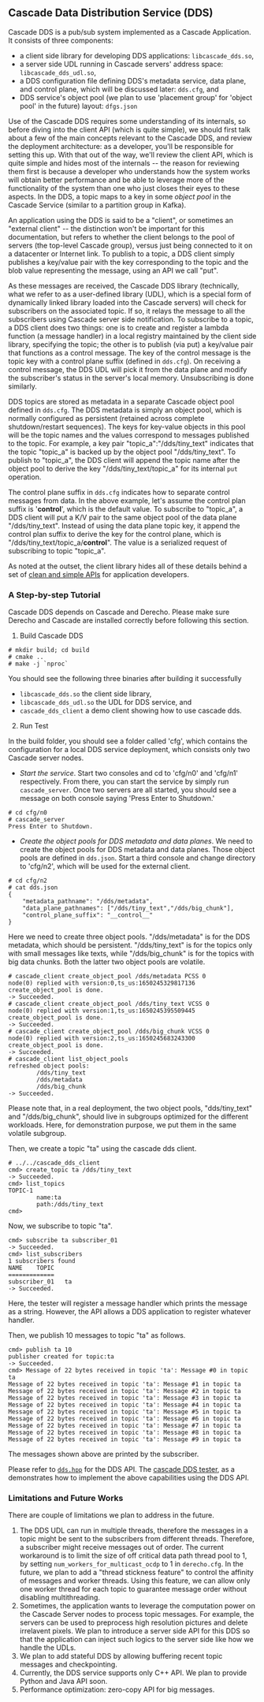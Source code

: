 ## Cascade Data Distribution Service (DDS)
Cascade DDS is a pub/sub system implemented as a Cascade Application. It consists of three components:
- a client side library for developing DDS applications: `libcascade_dds.so`,
- a server side UDL running in Cascade servers' address space: `libcascade_dds_udl.so`,
- a DDS configuration file defining DDS's metadata service, data plane, and control plane, which will be discussed later: `dds.cfg`, and
- DDS service's object pool (we plan to use 'placement group' for 'object pool' in the future) layout: `dfgs.json`

Use of the Cascade DDS requires some understanding of its internals, so before diving into the client API (which is quite simple), we should first talk about a few of the main concepts relevant to the Cascade DDS, and review the deployment architecture: as a developer, you'll be responsible for setting this up.  With that out of the way, we'll review the client API, which is quite simple and hides most of the internals -- the reason for reviewing them first is because a developer who understands how the system works will obtain better performance and be able to leverage more of the functionality of the system than one who just closes their eyes to these aspects. In the DDS, a topic maps to a key in some _object pool_ in the Cascade Service (similar to a partition group in Kafka). 

An application using the DDS is said to be a "client", or sometimes an "external client" -- the distinction won't be important for this documentation, but refers to whether the client belongs to the pool of servers (the top-level Cascade group), versus just being connected to it on a datacenter or Internet link. To publish to a topic, a DDS client simply publishes a key/value pair with the key corresponding to the topic and the blob value representing the message, using an API we call "put". 

As these messages are received, the Cascade DDS library (technically, what we refer to as a user-defined library (UDL), which is a special form of dynamically linked library loaded into the Cascade servers) will check for subscribers on the associated topic. If so, it relays the message to all the subscribers using Cascade server side notification. To subscribe to a topic, a DDS client does two things: one is to create and register a lambda function (a message handler) in a local registry maintained by the client side library, specifying the topic; the other is to publish (via put) a key/value pair that functions as a control message. The key of the control message is the topic key with a control plane suffix (defined in `dds.cfg`). On receiving a control message, the DDS UDL will pick it from the data plane and modify the subscriber's status in the server's local memory. Unsubscribing is done similarly.

DDS topics are stored as metadata in a separate Cascade object pool defined in `dds.cfg`. The DDS metadata is simply an object pool, which is normally configured as  persistent (retained across complete shutdown/restart sequences). The keys for key-value objects in this pool will be the topic names and the values correspond to messages published to the topic. For example, a key pair "topic_a":"/dds/tiny_text" indicates that the topic "topic_a" is backed up by the object pool "/dds/tiny_text". To publish to "topic_a", the DDS client will append the topic name after the object pool to derive the key "/dds/tiny_text/topic_a" for its internal `put` operation.

The control plane suffix in `dds.cfg` indicates how to separate control messages from data. In the above example, let's assume the control plan suffix is '__control__', which is the default value. To subscribe to "topic_a", a DDS client will put a K/V pair to the same object pool of the data plane "/dds/tiny_text". Instead of using the data plane topic key, it append the control plan suffix to derive the key for the control plane, which is "/dds/tiny_text/topic_a/__control__". The value is a serialized request of subscribing to topic "topic_a".

As noted at the outset, the client library hides all of these details behind a set of [clean and simple APIs](include/cascade_dds/dds.hpp) for application developers.

### A Step-by-step Tutorial
Cascade DDS depends on Cascade and Derecho. Please make sure Derecho and Cascade are installed correctly before following this section.

1) Build Cascade DDS

```
# mkdir build; cd build
# cmake ..
# make -j `nproc`
```
You should see the following three binaries after building it successfully
- `libcascade_dds.so` the client side library,
- `libcascade_dds_udl.so` the UDL for DDS service, and
- `cascade_dds_client` a demo client showing how to use cascade dds.

2) Run Test

In the build folder, you should see a folder called 'cfg', which contains the configuration for a local DDS service deployment, which consists only two Cascade server nodes. 
- *Start the service*. Start two consoles and cd to 'cfg/n0' and 'cfg/n1' respectively. From there, you can start the service by simply run `cascade_server`. Once two servers are all started, you should see a message on both console saying 'Press Enter to Shutdown.'
```
# cd cfg/n0
# cascade_server
Press Enter to Shutdown.
```
- *Create the object pools for DDS metadata and data planes*. We need to create the object pools for DDS metadata and data planes. Those object pools are defined in `dds.json`. Start a third console and change directory to 'cfg/n2', which will be used for the external client.
```
# cd cfg/n2
# cat dds.json
{
    "metadata_pathname": "/dds/metadata",
    "data_plane_pathnames": ["/dds/tiny_text","/dds/big_chunk"],
    "control_plane_suffix": "__control__"
}
```
Here we need to create three object pools. "/dds/metadata" is for the DDS metadata, which should be persistent. "/dds/tiny_text" is for the topics only with small messages like texts, while "/dds/big_chunk" is for the topics with big data chunks. Both the latter two object pools are volatile.
```
# cascade_client create_object_pool /dds/metadata PCSS 0
node(0) replied with version:0,ts_us:1650245329817136
create_object_pool is done.
-> Succeeded.
# cascade_client create_object_pool /dds/tiny_text VCSS 0
node(0) replied with version:1,ts_us:1650245395509445
create_object_pool is done.
-> Succeeded.
# cascade_client create_object_pool /dds/big_chunk VCSS 0
node(0) replied with version:2,ts_us:1650245683243300
create_object_pool is done.
-> Succeeded.
# cascade_client list_object_pools
refreshed object pools:
        /dds/tiny_text
        /dds/metadata
        /dds/big_chunk
-> Succeeded.
```
Please note that, in a real deployment, the two object pools, "dds/tiny_text" and "/dds/big_chunk", should live in subgroups optimized for the different workloads. Here, for demonstration purpose, we put them in the same volatile subgroup.

Then, we create a topic "ta" using the cascade dds client.
```
# ../../cascade_dds_client
cmd> create_topic ta /dds/tiny_text
-> Succeeded.
cmd> list_topics
TOPIC-1
        name:ta
        path:/dds/tiny_text
cmd> 
```
Now, we subscribe to topic "ta".
```
cmd> subscribe ta subscriber_01 
-> Succeeded.
cmd> list_subscribers
1 subscribers found
NAME    TOPIC
=============
subscriber_01   ta
-> Succeeded.
```
Here, the tester will register a message handler which prints the message as a string. However, the API allows a DDS application to register whatever handler.

Then, we publish 10 messages to topic "ta" as follows.
```
cmd> publish ta 10
publisher created for topic:ta
-> Succeeded.
cmd> Message of 22 bytes received in topic 'ta': Message #0 in topic ta
Message of 22 bytes received in topic 'ta': Message #1 in topic ta
Message of 22 bytes received in topic 'ta': Message #2 in topic ta
Message of 22 bytes received in topic 'ta': Message #3 in topic ta
Message of 22 bytes received in topic 'ta': Message #4 in topic ta
Message of 22 bytes received in topic 'ta': Message #5 in topic ta
Message of 22 bytes received in topic 'ta': Message #6 in topic ta
Message of 22 bytes received in topic 'ta': Message #7 in topic ta
Message of 22 bytes received in topic 'ta': Message #8 in topic ta
Message of 22 bytes received in topic 'ta': Message #9 in topic ta
```
The messages shown above are printed by the subscriber.

Please refer to [`dds.hpp`](include/cascade_dds/dds.hpp) for the DDS API. The [cascade DDS tester](src/client.cpp), as a  demonstrates how to implement the above capabilities using the DDS API.

### Limitations and Future Works
There are couple of limitations we plan to address in the future.
1) The DDS UDL can run in multiple threads, therefore the messages in a topic might be sent to the subscribers from different threads. Therefore, a subscriber might receive messages out of order. The current workaround is to limit the size of off critical data path thread pool to 1, by setting `num_workers_for_multicast_ocdp` to 1 in `derecho.cfg`. In the future, we plan to add a "thread stickness feature" to control the affinity of messages and worker threads. Using this feature, we can allow only one worker thread for each topic to guarantee message order without disabling multithreading. 
2) Sometimes, the application wants to leverage the computation power on the Cascade Server nodes to process topic messages. For example, the servers can be used to preprocess high resolution pictures and delete irrelavent pixels. We plan to introduce a server side API for this DDS so that the application can inject such logics to the server side like how we handle the UDLs.
3) We plan to add stateful DDS by allowing buffering recent topic messages and checkpointing.
4) Currently, the DDS service supports only C++ API. We plan to provide Python and Java API soon. 
5) Performance optimization: zero-copy API for big messages.
